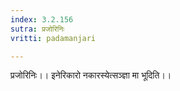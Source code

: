 ```yaml
---
index: 3.2.156
sutra: प्रजोरिनिः
vritti: padamanjari

---
```

प्रजोरिनिः।। इनेरिकारो नकारस्येत्सञ्ज्ञा मा भूदिति।।